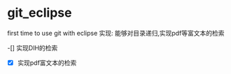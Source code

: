 # git_eclipse
first time to use git with eclipse
实现:
  能够对目录递归,实现pdf等富文本的检索
  

-[] 实现DIH的检索
-[x] 实现pdf富文本的检索
